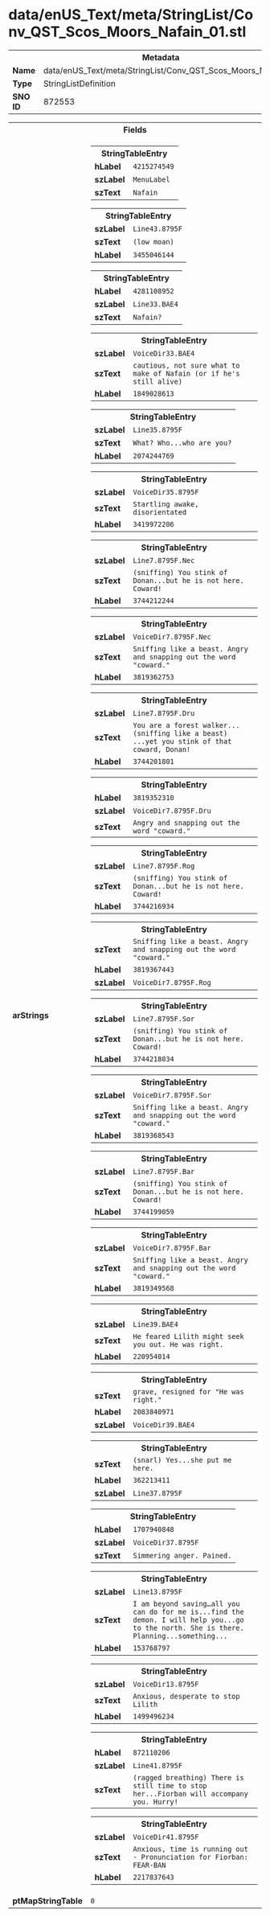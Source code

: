 <h1>data/enUS_Text/meta/StringList/Conv_QST_Scos_Moors_Nafain_01.stl</h1><table><tr><th colspan="100%">Metadata</th></tr><tr><td><b>Name</b></td><td>data/enUS_Text/meta/StringList/Conv_QST_Scos_Moors_Nafain_01.stl</td></tr><tr><td><b>Type</b></td><td>StringListDefinition</td></tr><tr><td><b>SNO ID</b></td><td>872553</td></tr></table>

<table><tr><th colspan="100%">Fields</th></tr><tr><td><b>arStrings</b></td><td><table><tr><th colspan="100%">StringTableEntry</th></tr><tr><td><b>hLabel</b></td><td><code>4215274549</code></td></tr><tr><td><b>szLabel</b></td><td><code>MenuLabel</code></td></tr><tr><td><b>szText</b></td><td><code>Nafain</code></td></tr></table>


<table><tr><th colspan="100%">StringTableEntry</th></tr><tr><td><b>szLabel</b></td><td><code>Line43.8795F</code></td></tr><tr><td><b>szText</b></td><td><code>(low moan)</code></td></tr><tr><td><b>hLabel</b></td><td><code>3455046144</code></td></tr></table>


<table><tr><th colspan="100%">StringTableEntry</th></tr><tr><td><b>hLabel</b></td><td><code>4281108952</code></td></tr><tr><td><b>szLabel</b></td><td><code>Line33.BAE4</code></td></tr><tr><td><b>szText</b></td><td><code>Nafain?</code></td></tr></table>


<table><tr><th colspan="100%">StringTableEntry</th></tr><tr><td><b>szLabel</b></td><td><code>VoiceDir33.BAE4</code></td></tr><tr><td><b>szText</b></td><td><code>cautious, not sure what to make of Nafain (or if he's still alive)</code></td></tr><tr><td><b>hLabel</b></td><td><code>1849028613</code></td></tr></table>


<table><tr><th colspan="100%">StringTableEntry</th></tr><tr><td><b>szLabel</b></td><td><code>Line35.8795F</code></td></tr><tr><td><b>szText</b></td><td><code>What? Who...who are you?</code></td></tr><tr><td><b>hLabel</b></td><td><code>2074244769</code></td></tr></table>


<table><tr><th colspan="100%">StringTableEntry</th></tr><tr><td><b>szLabel</b></td><td><code>VoiceDir35.8795F</code></td></tr><tr><td><b>szText</b></td><td><code>Startling awake, disorientated</code></td></tr><tr><td><b>hLabel</b></td><td><code>3419972206</code></td></tr></table>


<table><tr><th colspan="100%">StringTableEntry</th></tr><tr><td><b>szLabel</b></td><td><code>Line7.8795F.Nec</code></td></tr><tr><td><b>szText</b></td><td><code>(sniffing) You stink of Donan...but he is not here. Coward!</code></td></tr><tr><td><b>hLabel</b></td><td><code>3744212244</code></td></tr></table>


<table><tr><th colspan="100%">StringTableEntry</th></tr><tr><td><b>szLabel</b></td><td><code>VoiceDir7.8795F.Nec</code></td></tr><tr><td><b>szText</b></td><td><code>Sniffing like a beast. Angry and snapping out the word "coward."</code></td></tr><tr><td><b>hLabel</b></td><td><code>3819362753</code></td></tr></table>


<table><tr><th colspan="100%">StringTableEntry</th></tr><tr><td><b>szLabel</b></td><td><code>Line7.8795F.Dru</code></td></tr><tr><td><b>szText</b></td><td><code>You are a forest walker... (sniffing like a beast) ...yet you stink of that coward, Donan!</code></td></tr><tr><td><b>hLabel</b></td><td><code>3744201801</code></td></tr></table>


<table><tr><th colspan="100%">StringTableEntry</th></tr><tr><td><b>hLabel</b></td><td><code>3819352310</code></td></tr><tr><td><b>szLabel</b></td><td><code>VoiceDir7.8795F.Dru</code></td></tr><tr><td><b>szText</b></td><td><code>Angry and snapping out the word "coward."</code></td></tr></table>


<table><tr><th colspan="100%">StringTableEntry</th></tr><tr><td><b>szLabel</b></td><td><code>Line7.8795F.Rog</code></td></tr><tr><td><b>szText</b></td><td><code>(sniffing) You stink of Donan...but he is not here. Coward!</code></td></tr><tr><td><b>hLabel</b></td><td><code>3744216934</code></td></tr></table>


<table><tr><th colspan="100%">StringTableEntry</th></tr><tr><td><b>szText</b></td><td><code>Sniffing like a beast. Angry and snapping out the word "coward."</code></td></tr><tr><td><b>hLabel</b></td><td><code>3819367443</code></td></tr><tr><td><b>szLabel</b></td><td><code>VoiceDir7.8795F.Rog</code></td></tr></table>


<table><tr><th colspan="100%">StringTableEntry</th></tr><tr><td><b>szLabel</b></td><td><code>Line7.8795F.Sor</code></td></tr><tr><td><b>szText</b></td><td><code>(sniffing) You stink of Donan...but he is not here. Coward!</code></td></tr><tr><td><b>hLabel</b></td><td><code>3744218034</code></td></tr></table>


<table><tr><th colspan="100%">StringTableEntry</th></tr><tr><td><b>szLabel</b></td><td><code>VoiceDir7.8795F.Sor</code></td></tr><tr><td><b>szText</b></td><td><code>Sniffing like a beast. Angry and snapping out the word "coward."</code></td></tr><tr><td><b>hLabel</b></td><td><code>3819368543</code></td></tr></table>


<table><tr><th colspan="100%">StringTableEntry</th></tr><tr><td><b>szLabel</b></td><td><code>Line7.8795F.Bar</code></td></tr><tr><td><b>szText</b></td><td><code>(sniffing) You stink of Donan...but he is not here. Coward!</code></td></tr><tr><td><b>hLabel</b></td><td><code>3744199059</code></td></tr></table>


<table><tr><th colspan="100%">StringTableEntry</th></tr><tr><td><b>szLabel</b></td><td><code>VoiceDir7.8795F.Bar</code></td></tr><tr><td><b>szText</b></td><td><code>Sniffing like a beast. Angry and snapping out the word "coward."</code></td></tr><tr><td><b>hLabel</b></td><td><code>3819349568</code></td></tr></table>


<table><tr><th colspan="100%">StringTableEntry</th></tr><tr><td><b>szLabel</b></td><td><code>Line39.BAE4</code></td></tr><tr><td><b>szText</b></td><td><code>He feared Lilith might seek you out. He was right.</code></td></tr><tr><td><b>hLabel</b></td><td><code>220954014</code></td></tr></table>


<table><tr><th colspan="100%">StringTableEntry</th></tr><tr><td><b>szText</b></td><td><code>grave, resigned for "He was right."</code></td></tr><tr><td><b>hLabel</b></td><td><code>2083840971</code></td></tr><tr><td><b>szLabel</b></td><td><code>VoiceDir39.BAE4</code></td></tr></table>


<table><tr><th colspan="100%">StringTableEntry</th></tr><tr><td><b>szText</b></td><td><code>(snarl) Yes...she put me here.</code></td></tr><tr><td><b>hLabel</b></td><td><code>362213411</code></td></tr><tr><td><b>szLabel</b></td><td><code>Line37.8795F</code></td></tr></table>


<table><tr><th colspan="100%">StringTableEntry</th></tr><tr><td><b>hLabel</b></td><td><code>1707940848</code></td></tr><tr><td><b>szLabel</b></td><td><code>VoiceDir37.8795F</code></td></tr><tr><td><b>szText</b></td><td><code>Simmering anger. Pained.</code></td></tr></table>


<table><tr><th colspan="100%">StringTableEntry</th></tr><tr><td><b>szLabel</b></td><td><code>Line13.8795F</code></td></tr><tr><td><b>szText</b></td><td><code>I am beyond saving…all you can do for me is...find the demon. I will help you...go to the north. She is there. Planning...something...</code></td></tr><tr><td><b>hLabel</b></td><td><code>153768797</code></td></tr></table>


<table><tr><th colspan="100%">StringTableEntry</th></tr><tr><td><b>szLabel</b></td><td><code>VoiceDir13.8795F</code></td></tr><tr><td><b>szText</b></td><td><code>Anxious, desperate to stop Lilith</code></td></tr><tr><td><b>hLabel</b></td><td><code>1499496234</code></td></tr></table>


<table><tr><th colspan="100%">StringTableEntry</th></tr><tr><td><b>hLabel</b></td><td><code>872110206</code></td></tr><tr><td><b>szLabel</b></td><td><code>Line41.8795F</code></td></tr><tr><td><b>szText</b></td><td><code>(ragged breathing) There is still time to stop her...Fiorban will accompany you. Hurry!</code></td></tr></table>


<table><tr><th colspan="100%">StringTableEntry</th></tr><tr><td><b>szLabel</b></td><td><code>VoiceDir41.8795F</code></td></tr><tr><td><b>szText</b></td><td><code>Anxious, time is running out - Pronunciation for Fiorban: FEAR-BAN</code></td></tr><tr><td><b>hLabel</b></td><td><code>2217837643</code></td></tr></table>


</td></tr><tr><td><b>ptMapStringTable</b></td><td><code>0</code></td></tr></table>


